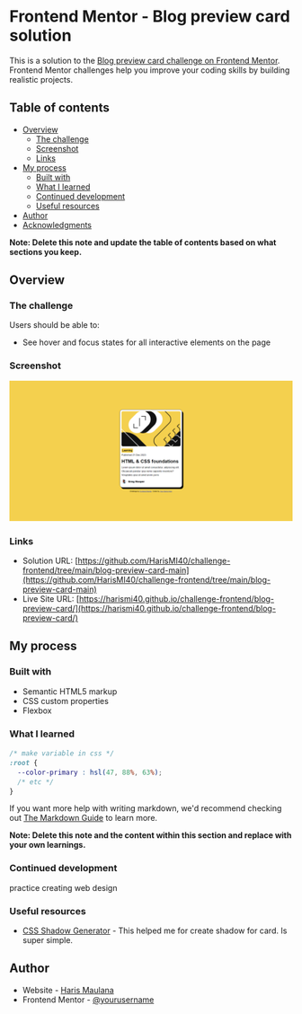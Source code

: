 # Frontend Mentor - Blog preview card solution

This is a solution to the [Blog preview card challenge on Frontend Mentor](https://www.frontendmentor.io/challenges/blog-preview-card-ckPaj01IcS). Frontend Mentor challenges help you improve your coding skills by building realistic projects. 

## Table of contents

- [Overview](#overview)
  - [The challenge](#the-challenge)
  - [Screenshot](#screenshot)
  - [Links](#links)
- [My process](#my-process)
  - [Built with](#built-with)
  - [What I learned](#what-i-learned)
  - [Continued development](#continued-development)
  - [Useful resources](#useful-resources)
- [Author](#author)
- [Acknowledgments](#acknowledgments)

**Note: Delete this note and update the table of contents based on what sections you keep.**

## Overview

### The challenge

Users should be able to:

- See hover and focus states for all interactive elements on the page

### Screenshot

![](./screenshot.png)

### Links

- Solution URL: [https://github.com/HarisMI40/challenge-frontend/tree/main/blog-preview-card-main](https://github.com/HarisMI40/challenge-frontend/tree/main/blog-preview-card-main)
- Live Site URL: [https://harismi40.github.io/challenge-frontend/blog-preview-card/](https://harismi40.github.io/challenge-frontend/blog-preview-card/)

## My process

### Built with

- Semantic HTML5 markup
- CSS custom properties
- Flexbox

### What I learned


```css
/* make variable in css */
:root {
  --color-primary : hsl(47, 88%, 63%);
  /* etc */
}
```

If you want more help with writing markdown, we'd recommend checking out [The Markdown Guide](https://www.markdownguide.org/) to learn more.

**Note: Delete this note and the content within this section and replace with your own learnings.**

### Continued development
practice creating web design


### Useful resources

- [CSS Shadow Generator](https://cssgenerator.org/box-shadow-css-generator.html) - This helped me for create shadow for card. Is super simple.


## Author

- Website - [Haris Maulana](https://www.harismi.my.id)
- Frontend Mentor - [@yourusername](https://www.frontendmentor.io/profile/yourusername)
